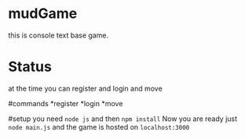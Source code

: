# mudGame
this is console text base game. 

# Status
at the time you can register and login and move

#commands
*register
*login
*move

#setup
you need ```node js``` and then ```npm install``` Now you are ready just ``` node main.js``` and the game is hosted on ```localhost:3000```